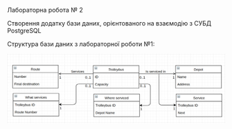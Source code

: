 Лабораторна робота № 2

Створення додатку бази даних, орієнтованого на взаємодію з СУБД PostgreSQL

Структура бази даних з лабораторної роботи №1:

![alt text](https://github.com/BuhaiovDmytro/Studies/blob/master/Databases_and_controls/Lab2/trolleybus_schema.png?raw=true)
